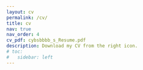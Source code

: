 ```yaml
---
layout: cv
permalink: /cv/
title: cv
nav: true
nav_order: 4
cv_pdf: cybsbbbb_s_Resume.pdf
description: Download my CV from the right icon.
# toc:
#   sidebar: left
---
```

